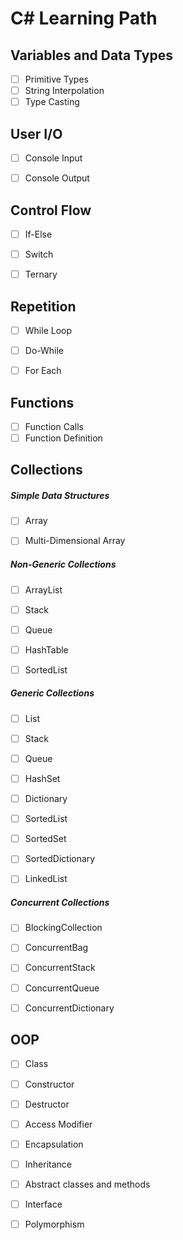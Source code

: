 # C# Learning Path

## Variables and Data Types
- [ ] Primitive Types
- [ ] String Interpolation
- [ ] Type Casting

## User I/O
- [ ] Console Input
- [ ] Console Output


## Control Flow
- [ ] If-Else
- [ ] Switch
- [ ] Ternary


## Repetition
- [ ] While Loop
- [ ] Do-While
- [ ] For Each


## Functions 
- [ ] Function Calls
- [ ] Function Definition

## Collections
##### Simple Data Structures
- [ ] Array
- [ ] Multi-Dimensional Array


##### Non-Generic Collections
- [ ] ArrayList
- [ ] Stack
- [ ] Queue
- [ ] HashTable
- [ ] SortedList


##### Generic Collections
- [ ] List
- [ ] Stack
- [ ] Queue
- [ ] HashSet
- [ ] Dictionary
- [ ] SortedList
- [ ] SortedSet
- [ ] SortedDictionary
- [ ] LinkedList


##### Concurrent Collections
- [ ] BlockingCollection
- [ ] ConcurrentBag
- [ ] ConcurrentStack
- [ ] ConcurrentQueue
- [ ] ConcurrentDictionary


## OOP
- [ ] Class
- [ ] Constructor
- [ ] Destructor
- [ ] Access Modifier
- [ ] Encapsulation
- [ ] Inheritance
- [ ] Abstract classes and methods
- [ ] Interface
- [ ] Polymorphism

